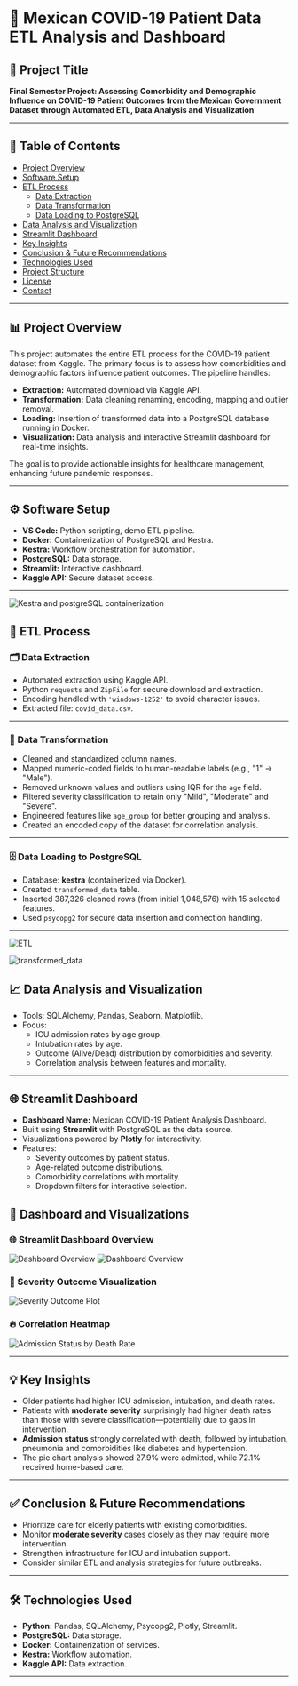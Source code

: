 # 🦠 Mexican COVID-19 Patient Data ETL Analysis and Dashboard

## 📌 Project Title  
**Final Semester Project: Assessing Comorbidity and Demographic Influence on COVID-19 Patient Outcomes from the Mexican Government Dataset through Automated ETL, Data Analysis and Visualization**

---

## 📂 Table of Contents
- [Project Overview](#project-overview)
- [Software Setup](#software-setup)
- [ETL Process](#etl-process)
  - [Data Extraction](#data-extraction)
  - [Data Transformation](#data-transformation)
  - [Data Loading to PostgreSQL](#data-loading-to-postgresql)
- [Data Analysis and Visualization](#data-analysis-and-visualization)
- [Streamlit Dashboard](#streamlit-dashboard)
- [Key Insights](#key-insights)
- [Conclusion & Future Recommendations](#conclusion--future-recommendations)
- [Technologies Used](#technologies-used)
- [Project Structure](#project-structure)
- [License](#license)
- [Contact](#contact)

---

## 📊 Project Overview
This project automates the entire ETL process for the COVID-19 patient dataset from Kaggle. The primary focus is to assess how comorbidities and demographic factors influence patient outcomes. The pipeline handles:
- **Extraction:** Automated download via Kaggle API.
- **Transformation:** Data cleaning,renaming, encoding, mapping and outlier removal.
- **Loading:** Insertion of transformed data into a PostgreSQL database running in Docker.
- **Visualization:** Data analysis and interactive Streamlit dashboard for real-time insights.

The goal is to provide actionable insights for healthcare management, enhancing future pandemic responses.

---

## ⚙️ Software Setup
- **VS Code:** Python scripting, demo ETL pipeline.
- **Docker:** Containerization of PostgreSQL and Kestra.
- **Kestra:** Workflow orchestration for automation.
- **PostgreSQL:** Data storage.
- **Streamlit:** Interactive dashboard.
- **Kaggle API:** Secure dataset access.

---

![Kestra and postgreSQL containerization](images/containerization.png)

## 🔄 ETL Process

### 🗂️ Data Extraction
- Automated extraction using Kaggle API.
- Python `requests` and `ZipFile` for secure download and extraction.
- Encoding handled with `'windows-1252'` to avoid character issues.
- Extracted file: `covid_data.csv`.

---

### 🧹 Data Transformation
- Cleaned and standardized column names.
- Mapped numeric-coded fields to human-readable labels (e.g., "1" → "Male").
- Removed unknown values and outliers using IQR for the `age` field.
- Filtered severity classification to retain only "Mild", "Moderate" and "Severe".
- Engineered features like `age_group` for better grouping and analysis.
- Created an encoded copy of the dataset for correlation analysis.

---

### 🗄️ Data Loading to PostgreSQL
- Database: **kestra** (containerized via Docker).
- Created `transformed_data` table.
- Inserted 387,326 cleaned rows (from initial 1,048,576) with 15 selected features.
- Used `psycopg2` for secure data insertion and connection handling.

---

![ETL](images/etl.png)

![transformed_data](images/transformed_data.png)

## 📈 Data Analysis and Visualization
- Tools: SQLAlchemy, Pandas, Seaborn, Matplotlib.
- Focus:
  - ICU admission rates by age group.
  - Intubation rates by age.
  - Outcome (Alive/Dead) distribution by comorbidities and severity.
  - Correlation analysis between features and mortality.
  
---

## 🌐 Streamlit Dashboard
- **Dashboard Name:** Mexican COVID-19 Patient Analysis Dashboard.
- Built using **Streamlit** with PostgreSQL as the data source.
- Visualizations powered by **Plotly** for interactivity.
- Features:
  - Severity outcomes by patient status.
  - Age-related outcome distributions.
  - Comorbidity correlations with mortality.
  - Dropdown filters for interactive selection.

## 📸 Dashboard and Visualizations

### 🌐 Streamlit Dashboard Overview

![Dashboard Overview](images/dashboard2.png)
![Dashboard Overview](images/dashboard1.png)

### 🧪 Severity Outcome Visualization
![Severity Outcome Plot](images/severity_outcome.png)

### 🔥 Correlation Heatmap
![Admission Status by Death Rate](images/admission_status_by_deathrate.png)

---

## 💡 Key Insights
- Older patients had higher ICU admission, intubation, and death rates.
- Patients with **moderate severity** surprisingly had higher death rates than those with severe classification—potentially due to gaps in intervention.
- **Admission status** strongly correlated with death, followed by intubation, pneumonia and comorbidities like diabetes and hypertension.
- The pie chart analysis showed 27.9% were admitted, while 72.1% received home-based care.

---

## ✅ Conclusion & Future Recommendations
- Prioritize care for elderly patients with existing comorbidities.
- Monitor **moderate severity** cases closely as they may require more intervention.
- Strengthen infrastructure for ICU and intubation support.
- Consider similar ETL and analysis strategies for future outbreaks.

---

## 🛠️ Technologies Used
- **Python:** Pandas, SQLAlchemy, Psycopg2, Plotly, Streamlit.
- **PostgreSQL:** Data storage.
- **Docker:** Containerization of services.
- **Kestra:** Workflow automation.
- **Kaggle API:** Data extraction.

---

